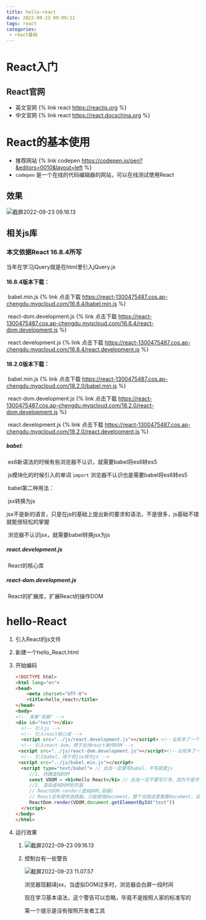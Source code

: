 ```yaml
---
title: hello-react
date: 2022-09-23 09:09:11
tags: react
categories: 	
 - react基础
---
```


# React入门

## React官网

- 英文官网 {% link react https://reactjs.org %}
- 中文官网 {% link react https://react.docschina.org %}

# React的基本使用

- 推荐网站 {% link codepen https://codepen.io/pen?&editors=0010&layout=left %}
- `codepen` 是一个在线的代码编辑器的网站，可以在线测试使用React

## 效果

![截屏2022-09-23 09.16.13](react效果.png)

## 相关js库

### 	本文依据React 16.8.4所写

当年在学习jQuery就是在html里引入jQuery.js



####  	16.8.4版本下载：

​			babel.min.js {% link 点击下载 https://react-1300475487.cos.ap-chengdu.myqcloud.com/16.8.4/babel.min.js %}

​			react-dom.development.js {% link 点击下载 https://react-1300475487.cos.ap-chengdu.myqcloud.com/16.8.4/react-dom.development.js %}

​			react.development.js {% link 点击下载 https://react-1300475487.cos.ap-chengdu.myqcloud.com/16.8.4/react.development.js %}

#### 	18.2.0版本下载：

​		babel.min.js {% link 点击下载 https://react-1300475487.cos.ap-chengdu.myqcloud.com/18.2.0/babel.min.js %}

​		react-dom.development.js {% link 点击下载 https://react-1300475487.cos.ap-chengdu.myqcloud.com/18.2.0/react-dom.development.js %}

​		react.development.js {% link 点击下载 https://react-1300475487.cos.ap-chengdu.myqcloud.com/18.2.0/react.development.js %}

##### babel:

​	es6新语法的时候有些浏览器不认识，就需要babel将es6转es5

​	js模块化的时候引入的单词 `import` 浏览器不认识也是需要babel将es6转es5

​	babel第二种用法：

​		jsx转换为js

​		jsx不是新的语言，只是在js的基础上提出新的要求和语法，不是很多，js基础不错就能很轻松的掌握

​		浏览器不认识jsx，就需要babel转换jsx为js

##### react.development.js

​	React的核心库

##### react-dom.development.js

​	React的扩展库，扩展React的操作DOM



# hello-React

1. 引入React的js文件

2. 新建一个hello_React.html

3. 开始编码

   ```html
   <!DOCTYPE html>
   <html lang="en">
   <head>
       <meta charset="UTF-8">
       <title>hello_react</title>
   </head>
   <body>
   <!-- 准备"容器" -->
   <div id="test"></div>	
     <!-- 引入js -->
     <!-- 引入react核心库 -->
     <script src="../js/react.development.js"></script> <!--全局多了一个对象 React -->
     <!-- 引入react-dom，用于支持react操作DOM -->
   	<script src="../js/react-dom.development.js"></script><!--全局多了一个对象 ReactDOM -->
     <!-- 引入babel，用于将jsx转为js -->
   	<script src="../js/babel.min.js"></script>
     <script type="text/babel"> // 此处一定要写babel，不写就是js
     	//1. 创建虚拟DOM
     	const VDOM = <h1>Hello React</h1> // 此处一定不要写引号，因为不是字符串
     	//2. 渲染虚拟DOM到页面
     	// ReactDOM.render(虚拟DOM,容器)
     	// React没有提供选择器，只能使用document，整个也就这里需要document，没有这个写不下去
     	ReactDom.render(VDOM,document.getElementById("test"))
     </script>
   </body>
   </html>
   ```

4. 运行效果

   1. ![截屏2022-09-23 09.16.13](react效果.png)

   2. 控制台有一些警告

      ![截屏2022-09-23 11.07.57](warn.png)

      浏览器现翻译jsx，当虚拟DOM过多时，浏览器会白屏一段时间

      现在学习基本语法，这个警告可以忽略，毕竟不是按照人家的标准写的

      第一个提示是没有按照开发者工具
